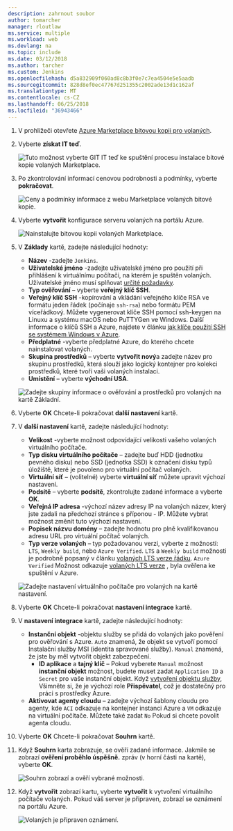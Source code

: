 ```yaml
---
description: zahrnout soubor
author: tomarcher
manager: rloutlaw
ms.service: multiple
ms.workload: web
ms.devlang: na
ms.topic: include
ms.date: 03/12/2018
ms.author: tarcher
ms.custom: Jenkins
ms.openlocfilehash: d5a832909f060ad8c8b3f0e7c7ea4504e5e5aadb
ms.sourcegitcommit: 828d8ef0ec47767d251355c2002ade13d1c162af
ms.translationtype: MT
ms.contentlocale: cs-CZ
ms.lasthandoff: 06/25/2018
ms.locfileid: "36943466"
---
```

1. V prohlížeči otevřete [Azure Marketplace bitovou kopii pro volaných](https://azuremarketplace.microsoft.com/marketplace/apps/azure-oss.jenkins?tab=Overview).

1. Vyberte **získat IT teď**.

    ![Tuto možnost vyberte GIT IT teď ke spuštění procesu instalace bitové kopie volaných Marketplace.](./media/jenkins-install-from-azure-marketplace-image/jenkins-install-get-it-now.png)

1. Po zkontrolování informací cenovou podrobnosti a podmínky, vyberte **pokračovat**.

    ![Ceny a podmínky informace z webu Marketplace volaných bitové kopie.](./media/jenkins-install-from-azure-marketplace-image/jenkins-install-pricing-and-terms.png)

1. Vyberte **vytvořit** konfigurace serveru volaných na portálu Azure. 

    ![Nainstalujte bitovou kopii volaných Marketplace.](./media/jenkins-install-from-azure-marketplace-image/jenkins-install-create.png)

1. V **Základy** kartě, zadejte následující hodnoty:

    - **Název** -zadejte `Jenkins`.
    - **Uživatelské jméno** -zadejte uživatelské jméno pro použití při přihlášení k virtuálnímu počítači, na kterém je spuštěn volaných. Uživatelské jméno musí splňovat [určité požadavky](/azure/virtual-machines/linux/faq#what-are-the-username-requirements-when-creating-a-vm).
    - **Typ ověřování** – vyberte **veřejný klíč SSH**.
    - **Veřejný klíč SSH** -kopírování a vkládání veřejného klíče RSA ve formátu jeden řádek (počínaje `ssh-rsa`) nebo formátu PEM víceřádkový. Můžete vygenerovat klíče SSH pomocí ssh-keygen na Linuxu a systému macOS nebo PuTTYGen ve Windows. Další informace o klíčů SSH a Azure, najdete v článku [jak klíče použití SSH se systémem Windows v Azure](/azure/virtual-machines/linux/ssh-from-windows).
    - **Předplatné** -vyberte předplatné Azure, do kterého chcete nainstalovat volaných.
    - **Skupina prostředků** – vyberte **vytvořit nový**a zadejte název pro skupinu prostředků, která slouží jako logický kontejner pro kolekci prostředků, které tvoří vaši volaných instalaci.
    - **Umístění** – vyberte **východní USA**.

    ![Zadejte skupiny informace o ověřování a prostředků pro volaných na kartě Základní.](./media/jenkins-install-from-azure-marketplace-image/jenkins-configure-basic.png)

1. Vyberte **OK** Chcete-li pokračovat **další nastavení** kartě. 

1. V **další nastavení** kartě, zadejte následující hodnoty:

    - **Velikost** -vyberte možnost odpovídající velikosti vašeho volaných virtuálního počítače.
    - **Typ disku virtuálního počítače** – zadejte buď HDD (jednotku pevného disku) nebo SSD (jednotka SSD) k označení disku typů úložiště, které je povoleno pro virtuální počítač volaných.
    - **Virtuální síť** – (volitelné) vyberte **virtuální síť** můžete upravit výchozí nastavení.
    - **Podsítě** – vyberte **podsítě**, zkontrolujte zadané informace a vyberte **OK**.
    - **Veřejná IP adresa** -výchozí název adresy IP na volaných název, který jste zadali na předchozí stránce s příponou - IP. Můžete vybrat možnost změnit tuto výchozí nastavení.
    - **Popisek názvu domény** – zadejte hodnotu pro plně kvalifikovanou adresu URL pro virtuální počítač volaných.
    - **Typ verze volaných** – typ požadovanou verzi, vyberte z možností: `LTS`, `Weekly build`, nebo `Azure Verified`. `LTS` a `Weekly build` možnosti je podrobně popsaný v článku [volaných LTS verze řádku](https://jenkins.io/download/lts/). `Azure Verified` Možnost odkazuje [volaných LTS verze](https://jenkins.io/download/lts/) , byla ověřena ke spuštění v Azure. 

    ![Zadejte nastavení virtuálního počítače pro volaných na kartě nastavení.](./media/jenkins-install-from-azure-marketplace-image/jenkins-configure-settings.png)

1. Vyberte **OK** Chcete-li pokračovat **nastavení integrace** kartě.

1. V **nastavení integrace** kartě, zadejte následující hodnoty:

    - **Instanční objekt** -objektu služby se přidá do volaných jako pověření pro ověřování s Azure. `Auto` znamená, že objekt se vytvoří pomocí Instalační služby MSI (identita spravované služby). `Manual` znamená, že jste by měl vytvořit objekt zabezpečení. 
        - **ID aplikace** a **tajný klíč** – Pokud vyberete `Manual` možnost **instanční objekt** možnost, budete muset zadat `Application ID` a `Secret` pro vaše instanční objekt. Když [vytvoření objektu služby](/cli/azure/create-an-azure-service-principal-azure-cli), Všimněte si, že je výchozí role **Přispěvatel**, což je dostatečný pro práci s prostředky Azure.
    - **Aktivovat agenty cloudu** – zadejte výchozí šablony cloudu pro agenty, kde `ACI` odkazuje na kontejner instanci Azure a `VM` odkazuje na virtuální počítače. Můžete také zadat `No` Pokud si chcete povolit agenta cloudu.

1. Vyberte **OK** Chcete-li pokračovat **Souhrn** kartě.

1. Když **Souhrn** karta zobrazuje, se ověří zadané informace. Jakmile se zobrazí **ověření proběhlo úspěšně.** zpráv (v horní části na kartě), vyberte **OK**. 

    ![Souhrn zobrazí a ověří vybrané možnosti.](./media/jenkins-install-from-azure-marketplace-image/jenkins-configure-summary.png)

1. Když **vytvořit** zobrazí kartu, vyberte **vytvořit** k vytvoření virtuálního počítače volaných. Pokud váš server je připraven, zobrazí se oznámení na portálu Azure.

    ![Volaných je připraven oznámení.](./media/jenkins-install-from-azure-marketplace-image/jenkins-install-notification.png)